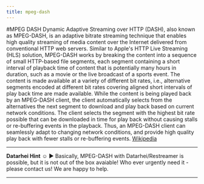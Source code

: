 ```yaml
---
title: mpeg-dash
---
```

#MPEG DASH
Dynamic Adaptive Streaming over HTTP (DASH), also known as MPEG-DASH, is an adaptive bitrate streaming technique that enables high quality streaming of media content over the Internet delivered from conventional HTTP web servers. Similar to Apple's HTTP Live Streaming (HLS) solution, MPEG-DASH works by breaking the content into a sequence of small HTTP-based file segments, each segment containing a short interval of playback time of content that is potentially many hours in duration, such as a movie or the live broadcast of a sports event. The content is made available at a variety of different bit rates, i.e., alternative segments encoded at different bit rates covering aligned short intervals of play back time are made available. While the content is being played back by an MPEG-DASH client, the client automatically selects from the alternatives the next segment to download and play back based on current network conditions. The client selects the segment with the highest bit rate possible that can be downloaded in time for play back without causing stalls or re-buffering events in the playback. Thus, an MPEG-DASH client can seamlessly adapt to changing network conditions, and provide high quality play back with fewer stalls or re-buffering events. <a href="https://en.wikipedia.org/wiki/Dynamic_Adaptive_Streaming_over_HTTP" target="_blank">Wikipedia</a>

---  
**Datarhei Hint** ☺ ► Basically, MPEG-DASH with Datarhei/Restreamer is possible, but it is not out of the box avaiable! Who ever urgently need it - please contact us! We are happy to help.

---